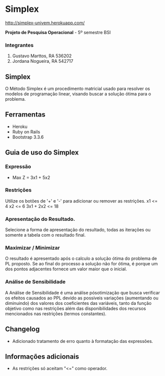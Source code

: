 # Simplex

http://simplex-univem.herokuapp.com/

**Projeto de Pesquisa Operacional** - 5º semestre BSI

### Integrantes

1. Gustavo Marttos, RA 536202
2. Jordana Nogueira, RA 542717

## Simplex
O Método Simplex é um procedimento matricial usado para resolver os modelos de
programação linear, visando buscar a solução ótima para o problema.

## Ferramentas

* Heroku
* Ruby on Rails
* Bootstrap 3.3.6

## Guia de uso do Simplex

### Expressão
* Max Z = 3x1 + 5x2

### Restrições
Utilize os botões de '+' e '-' para adicionar ou remover as restrições.
x1 <= 4
x2 <= 6
3x1 + 2x2 <= 18

### Apresentação do Resultado.
Selecione a forma de apresentação do resultado, todas as iterações ou somente a tabela com o resultado final.

### Maximizar / Minimizar
O resultado é apresentado após o calculo a solução ótima do problema de PL proposto.
Se ao final do processo a solução não for ótima, é porque um dos pontos adjacentes fornece um valor
maior que o inicial.

### Análise de Sensibilidade
A Análise de Sensibilidade é uma análise pósotimização que busca verificar os efeitos causados
ao PPL devido as possíveis variações (aumentando ou diminuindo) dos valores dos coeficientes das
variáveis, tanto da função objetivo como nas restrições além das disponibilidades dos recursos
mencionados nas restrições (termos constantes).

## Changelog
* Adicionado tratamento de erro quanto à formatação das expressões.

## Informações adicionais
* As restrições só aceitam "<=" como operador.
